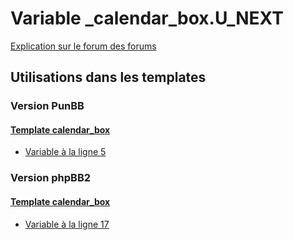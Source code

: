 # Variable _calendar_box.U_NEXT
[Explication sur le forum des forums](http://forum.forumactif.com/t294113-listing-des-variables#_calendar_box.U_NEXT)

## Utilisations dans les templates

### Version PunBB

#### [Template calendar_box](punbb/calendar_box.md)
* [Variable à la ligne 5](../punbb/calendar_box.tpl#L5)

### Version phpBB2

#### [Template calendar_box](subsilver/calendar_box.md)
* [Variable à la ligne 17](../subsilver/calendar_box.tpl#L17)